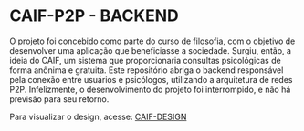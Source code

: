 # CAIF-P2P - BACKEND

O projeto foi concebido como parte do curso de filosofia, com o objetivo de desenvolver uma aplicação que beneficiasse a sociedade. Surgiu, então, a ideia do CAIF, um sistema que proporcionaria consultas psicológicas de forma anônima e gratuita. Este repositório abriga o backend responsável pela conexão entre usuários e psicólogos, utilizando a arquitetura de redes P2P. Infelizmente, o desenvolvimento do projeto foi interrompido, e não há previsão para seu retorno.

Para visualizar o design, acesse: [CAIF-DESIGN](https://github.com/rodriguesxxx/CAIF-DESIGN)
